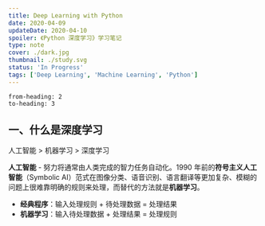 ```yaml
---
title: Deep Learning with Python
date: 2020-04-09
updateDate: 2020-04-10
spoiler: 《Python 深度学习》学习笔记
type: note
cover: ./dark.jpg
thumbnail: ./study.svg
status: 'In Progress'
tags: ['Deep Learning', 'Machine Learning', 'Python']
---
```


```toc
from-heading: 2
to-heading: 3
```

## 一、什么是深度学习

<span class="hl-1">人工智能</span> > <span class="hl-2">机器学习</span> > <span class="hl-3">深度学习</span>

**人工智能** - 努力将通常由人类完成的智力任务自动化。1990 年前的**符号主义人工智能**（Symbolic AI）范式在图像分类、语音识别、语言翻译等更加复杂、模糊的问题上很难靠明确的规则来处理，而替代的方法就是**机器学习**。

+ **经典程序**：输入处理规则 + 待处理数据 = 处理结果
+ **机器学习**：输入待处理数据 + 处理结果 = 处理规则